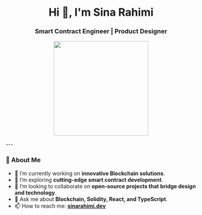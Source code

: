 <!--
**Banksy-said-hi/Banksy-said-hi** is a ✨ _special_ ✨ repository because its `README.md` (this file) appears on your GitHub profile.

Here are some ideas to get you started:

- 🔭 I’m currently working on ...
- 🌱 I’m currently learning ...
- 👯 I’m looking to collaborate on ...
- 🤔 I’m looking for help with ...
- 💬 Ask me about ...
- 📫 How to reach me: ...
- 😄 Pronouns: ...
- ⚡ Fun fact: ...
-->

<h1 align="center">Hi 👋, I'm Sina Rahimi</h1>
<h3 align="center">Smart Contract Engineer | Product Designer</h3>

<p align="center">
  <img width="250" src="https://media.giphy.com/media/jIgXf4hgbHCeKiXpvt/giphy.gif">
</p>
---

### 🧠 About Me

- 🔭 I’m currently working on **innovative Blockchain solutions**.
- 🌱 I’m exploring **cutting-edge smart contract development**.
- 👯 I’m looking to collaborate on **open-source projects that bridge design and technology**.
- 💬 Ask me about **Blockchain, Solidity, React, and TypeScript**.
- 📫 How to reach me: **[sinarahimi.dev](https://sinarahimi.dev)**
